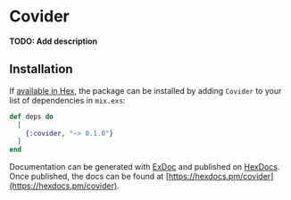 # Covider

**TODO: Add description**

## Installation

If [available in Hex](https://hex.pm/docs/publish), the package can be installed
by adding `Covider` to your list of dependencies in `mix.exs`:

```elixir
def deps do
  [
    {:covider, "~> 0.1.0"}
  ]
end
```

Documentation can be generated with [ExDoc](https://github.com/elixir-lang/ex_doc)
and published on [HexDocs](https://hexdocs.pm). Once published, the docs can
be found at [https://hexdocs.pm/covider](https://hexdocs.pm/covider).

